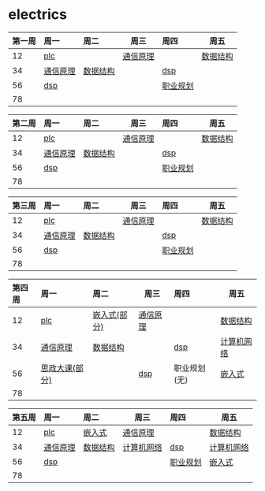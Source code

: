 # electrics

| 第一周 | 周一                                                         | 周二                                                         | 周三                                                         | 周四                                                         | 周五                                                         |
| :----- | :----------------------------------------------------------- | :----------------------------------------------------------- | ------------------------------------------------------------ | :----------------------------------------------------------- | ------------------------------------------------------------ |
| 12     | [plc](https://dabcoooacnz-my.sharepoint.com/:v:/g/personal/heangubi_mua233_top/EcawkNyxNLlJjTVSMXCR6VQBqowo8BbnzEmLarM3nZ33pw?e=6SQXgt) |                                                              | [通信原理](https://dabcoooacnz-my.sharepoint.com/:v:/g/personal/heangubi_mua233_top/EYdHi0sS-ppFo3PAxPt-mZwBY_Jt7lkid9BA_rVe1ToQOA?e=lpsrMi) |                                                              | [数据结构](https://dabcoooacnz-my.sharepoint.com/:v:/g/personal/heangubi_mua233_top/EQujIlfZZ-hOi0FafNtyAa4B9-QHa4ICn02cq72RE2QgUg?e=odrDup) |
| 34     | [通信原理](https://dabcoooacnz-my.sharepoint.com/:v:/g/personal/heangubi_mua233_top/EabwZfYR7SNJty9sZC7sAX4BBS6wJCvS0vHX6rp7TkoaMQ?e=3fUDaK) | [数据结构](https://dabcoooacnz-my.sharepoint.com/:v:/g/personal/heangubi_mua233_top/EcEsAoh0yLBJhmVSH7AXNzkBgzyydAcIm5wXpcNwZ3Cl5Q?e=F2zDjt) |                                                              | [dsp](https://dabcoooacnz-my.sharepoint.com/:v:/g/personal/heangubi_mua233_top/EXNGWQxGRkNEisP0mvUOZa4BNKqhh935FHSGIObOP45cYw?e=e3DOfW) |                                                              |
| 56     | [dsp](https://dabcoooacnz-my.sharepoint.com/:v:/g/personal/heangubi_mua233_top/Ech30teCnyNNib3bf9qLVUgB-2Ryf8CHt9S2qxqRQdGbZQ?e=mbYPdJ) |                                                              |                                                              | [职业规划](https://dabcoooacnz-my.sharepoint.com/:v:/g/personal/heangubi_mua233_top/ESl9eH6-1xxMui5aoB8orGABUGC5TWF44L5Wgyux7kmUSg?e=IdETin) |                                                              |
| 78     |                                                              |                                                              |                                                              |                                                              |                                                              |


| 第二周 | 周一                                                         | 周二                                                         | 周三                                                         | 周四                                                         | 周五                                                         |
| :----- | :----------------------------------------------------------- | :----------------------------------------------------------- | ------------------------------------------------------------ | :----------------------------------------------------------- | ------------------------------------------------------------ |
| 12     | [plc](https://dabcoooacnz-my.sharepoint.com/:v:/g/personal/heangubi_mua233_top/EYMhsl_x8hlLspkOZPa1_6sBO5Bjj1W40sPmG--KS15jyQ?e=0jjs9g) |                                                              | [通信原理](https://dabcoooacnz-my.sharepoint.com/:v:/g/personal/heangubi_mua233_top/EYAUD3ckPt5Gozpb_xuVi1MBDs1tTAS_QVzyW0O8pF3W0Q?e=4uWnMi) |                                                              | [数据结构](https://dabcoooacnz-my.sharepoint.com/:v:/g/personal/heangubi_mua233_top/EZgUwTnw_xpKvURW4X4mmzYBCcI2faU1lKL-oO6e6C-uaQ?e=LPeT2e) |
| 34     | [通信原理](https://dabcoooacnz-my.sharepoint.com/:v:/g/personal/heangubi_mua233_top/ESO3t6MZ6m1Nvw1Dwuvk8rcBWTumW0v_aqx7Go5ENNDtWw?e=CdduDh) | [数据结构](https://dabcoooacnz-my.sharepoint.com/:v:/g/personal/heangubi_mua233_top/EeavLBXpulVMqpu4SudOQ0MBZerPXm6tQud2-j_CbsqpCg?e=If5wQh) |                                                              | [dsp](https://dabcoooacnz-my.sharepoint.com/:v:/g/personal/heangubi_mua233_top/EbYNS9aLY01AoqfNj08DnBMB2s8ynrS2W82jRn2JOJ7iMA?e=C0rbLr) |                                                              |
| 56     | [dsp](https://dabcoooacnz-my.sharepoint.com/:v:/g/personal/heangubi_mua233_top/EV3zPhyzxwJPqkGPyts3o4kBBRP6mOIy8ukz2RTaIveY_A?e=4DJqKm) |                                                              |                                                              | [职业规划](https://dabcoooacnz-my.sharepoint.com/:v:/g/personal/heangubi_mua233_top/EQJK11kQQW9PjkmQukuLxJUBJ02_j7GIqPPTRXrYzITHGQ?e=swErJh) |                                                              |
| 78     |                                                              |                                                              |                                                              |                                                              |                                                              |

| 第三周 | 周一                                                         | 周二                                                         | 周三                                                         | 周四                                                         | 周五                                                         |
| :----- | :----------------------------------------------------------- | :----------------------------------------------------------- | ------------------------------------------------------------ | :----------------------------------------------------------- | ------------------------------------------------------------ |
| 12     | [plc](https://dabcoooacnz-my.sharepoint.com/:v:/g/personal/heangubi_mua233_top/EVxWhSpsQpRIqdfuRixD-lMBhfFmGnRUwi-uNODI-a5Okg?e=2P338F) |                                                              | [通信原理](https://dabcoooacnz-my.sharepoint.com/:v:/g/personal/heangubi_mua233_top/EUKpGXTqrcBHg_yZdLapB8EBsD-g87y4Clt_FVRGOq_5tQ?e=dqajvI) |                                                              | [数据结构](https://dabcoooacnz-my.sharepoint.com/:v:/g/personal/heangubi_mua233_top/EUEtx0btGSZKmYE_P9TZjRkBoPu_V2z4DJ3mwJeEmy35Lg?e=UEucrb) |
| 34     | [通信原理](https://dabcoooacnz-my.sharepoint.com/:v:/g/personal/heangubi_mua233_top/EeHUMRTqepFMvm5G2KT0M_IB_mhDngVn6w77PmzO-7jBEQ?e=PeQIFw) | [数据结构](https://dabcoooacnz-my.sharepoint.com/:v:/g/personal/heangubi_mua233_top/EUMkd0q8QltJoMpJLCTtPncBw0_1qTme2bKMCOODxGJfBg?e=rFAO2E) |                                                              | [dsp](https://dabcoooacnz-my.sharepoint.com/:v:/g/personal/heangubi_mua233_top/ETfNxhv_ILdMmam3_wXuZF4BILPHYl72pGpyknZtGovmJg?e=bwHItm) |                                                              |
| 56     | [dsp](https://dabcoooacnz-my.sharepoint.com/:v:/g/personal/heangubi_mua233_top/EZrG78hzqhtHqXdYJRDQO0cBuZcV6quHK8CqwRnZVQ9gig?e=ehydU4) |                                                              |                                                              | [职业规划]()                                                 |                                                              |
| 78     |                                                              |                                                              |                                                              |                                                              |                                                              |

| 第四周 | 周一                                                         | 周二                                                         | 周三                                                         | 周四                                                         | 周五                                                         |
| :----- | :----------------------------------------------------------- | :----------------------------------------------------------- | ------------------------------------------------------------ | :----------------------------------------------------------- | ------------------------------------------------------------ |
| 12     | [plc](https://dabcoooacnz-my.sharepoint.com/:v:/g/personal/heangubi_mua233_top/EVagTpt4VqdOmHCHdxAmxPIBx7ntaMyHzlwrFHw8T9xBPg?e=BwKZkj) | [嵌入式(部分)](https://dabcoooacnz-my.sharepoint.com/:v:/g/personal/heangubi_mua233_top/EdcoyYraH9pMsFf-UMaBSbgBVFBsLsKM_pExvQfsPucBcg?e=ha51wC) | [通信原理](https://dabcoooacnz-my.sharepoint.com/:v:/g/personal/heangubi_mua233_top/EYWQiD4DSKVOrXNvxmNZaVcBS7kyE9HyLuLLv_5i-yQvlA?e=8yIBPD) |                                                              | [数据结构](https://dabcoooacnz-my.sharepoint.com/:v:/g/personal/heangubi_mua233_top/EeaSOnr6yelBjbtHvhHB0BIBfB2R7FuhR1ucxGfMlJBzRQ?e=OI7uFj) |
| 34     | [通信原理](https://dabcoooacnz-my.sharepoint.com/:v:/g/personal/heangubi_mua233_top/EcDTMJdrQpROkJUdKIzX8GwB7m2CWTwevcQ49W39vDiDwA?e=WJBQYK) | [数据结构](https://dabcoooacnz-my.sharepoint.com/:v:/g/personal/heangubi_mua233_top/EegazzVvGOpCvgSjZYfwYpQBwEbxyILOd_T1acUrQB24ZA?e=hk87qR) |                                                              | [dsp](https://dabcoooacnz-my.sharepoint.com/:v:/g/personal/heangubi_mua233_top/EVuL4hpDW7BJjzUT4Ty3-3sBQeC5qRugHZ9AgvMkLENfkw?e=8ofJTs) | [计算机网络](https://dabcoooacnz-my.sharepoint.com/:v:/g/personal/heangubi_mua233_top/ESxH5lL3g3FIm3Q0PIPOHb0BtAOfijp5y1AGrO1e7sqpSA?e=KAMVsV) |
| 56     | [思政大课(部分)]()                                           |                                                              | [dsp](https://dabcoooacnz-my.sharepoint.com/:v:/g/personal/heangubi_mua233_top/EQ_5SrPs_1RDvuEG4g1qPGABzpbUVLEdn45_tsXbVEO7fw?e=rw55zn) | 职业规划(无)                                                 | [嵌入式](https://dabcoooacnz-my.sharepoint.com/:v:/g/personal/heangubi_mua233_top/EXvNlCJjndJOsnU3bYeEut0BxONePFxvMc96WidKgw-RhA?e=xpQdsD) |
| 78     |                                                              |                                                              |                                                              |                                                              |                                                              |

| 第五周 | 周一                                                         | 周二         | 周三           | 周四         | 周五           |
| :----- | :----------------------------------------------------------- | :----------- | -------------- | :----------- | -------------- |
| 12     | [plc](https://dabcoooacnz-my.sharepoint.com/:v:/g/personal/heangubi_mua233_top/EcAQ595_RZ5BlSUU5ogC-QYBZe_9PRytw_YRVMa0WMMEOw?e=UymXnA) | [嵌入式]()   | [通信原理]()   |              | [数据结构]()   |
| 34     | [通信原理](https://dabcoooacnz-my.sharepoint.com/:v:/g/personal/heangubi_mua233_top/ERwmPQikLExCtnHnppjLKy8BOWv_b4PV6_CowNdE5dRDTQ?e=GUJBQb) | [数据结构]() | [计算机网络]() | [dsp]()      | [计算机网络]() |
| 56     | [dsp](https://dabcoooacnz-my.sharepoint.com/:v:/g/personal/heangubi_mua233_top/EUMezbtQKI1Pk3TDAFQmNSABGs89SOu0qnWsbfIAM6KQVg?e=jhtw3X) |              |                | [职业规划]() | [嵌入式]()     |
| 78     |                                                              |              |                |              |                |